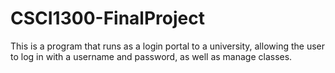 # CSCI1300-FinalProject
 This is a program that runs as a login portal to a university, allowing the user to log in with a username and password, as well as manage classes.
